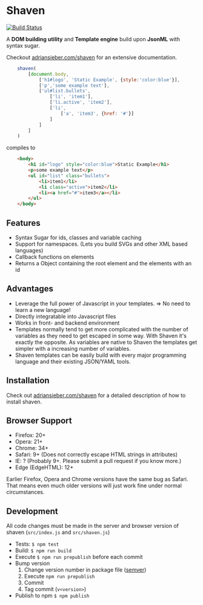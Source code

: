 # Shaven

[![Build Status](https://travis-ci.org/adius/shaven.svg)](https://travis-ci.org/adius/shaven)

A **DOM building utility** and **Template engine** build upon **JsonML** with syntax sugar.

Checkout [adriansieber.com/shaven](http://adriansieber.com/shaven) for an extensive documentation.


```javascript
	shaven(
		[document.body,
			['h1#logo', 'Static Example', {style:'color:blue'}],
			['p','some example text'],
			['ul#list.bullets',
				['li', 'item1'],
				['li.active', 'item2'],
				['li',
					['a', 'item3', {href: '#'}]
				]
			]
		]
	)
```

compiles to

```html
	<body>
		<h1 id="logo" style="color:blue">Static Example</h1>
		<p>some example text</p>
		<ul id="list" class="bullets">
			<li>item1</li>
			<li class="active">item2</li>
			<li><a href="#">item3</a></li>
		</ul>
	</body>
```


## Features

- Syntax Sugar for ids, classes and variable caching
- Support for namespaces. (Lets you build SVGs and other XML based languages)
- Callback functions on elements
- Returns a Object containing the root element and the elements with an id


## Advantages

- Leverage the full power of Javascript in your templates.
	=> No need to learn a new language!
- Directly integratable into Javascript files
- Works in front- and backend environment
- Templates normally tend to get more complicated with the number of variables
	as they need to get escaped in some way.
	With Shaven it's exactly the opposite. As variables are native to Shaven
	the templates get simpler with a increasing number of variables.
- Shaven templates can be easily build with every major programming language
	and their existing JSON/YAML tools.


## Installation

Check out [adriansieber.com/shaven](http://adriansieber.com/shaven) for a detailed description of how to install shaven.


## Browser Support

- Firefox: 20+
- Opera: 21+
- Chrome: 34+
- Safari: 9+ (Does not correctly escape HTML strings in attributes)
- IE: ? (Probably 9+. Please submit a pull request if you know more.)
- Edge (EdgeHTML): 12+

Earlier Firefox, Opera and Chrome versions have the same bug as Safari.
That means even much older versions will just work fine
under normal circumstances.


## Development

All code changes must be made in the server and browser version of shaven (`src/index.js` and `src/shaven.js`)

- Tests: `$ npm test`
- Build: `$ npm run build`
- Execute `$ npm run prepublish` before each commit
- Bump version
	1. Change version number in package file ([semver](http://semver.org))
	2. Execute `npm run prepublish`
	3. Commit
	4. Tag commit (`v<version>`)
- Publish to npm `$ npm publish`
